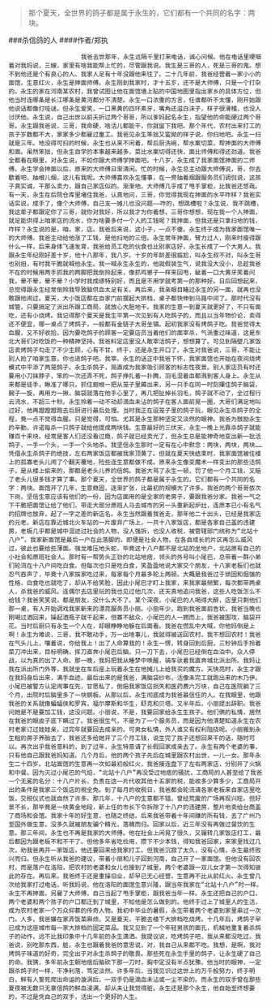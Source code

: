 > 那个夏天，全世界的鸽子都是属于永生的，它们都有一个共同的名字：两块。

###杀信鸽的人
####作者/郑执

						我爸去世那年，永生远隔千里打来电话，诚心问候。他在电话里哽咽着对我妈说，三嫂，家里有啥我能帮上忙的，尽管跟我说。我生是三哥的人，死是三哥的鬼。想不到他还是个有良心的人。我家人足有十年没跟他来往了。二十几年前，我爸经营着一家小小的面馆，生意红火，永生是抻面师傅。永生刚到我家时，才十五岁，还不是大师傅，只是一个打杂的。永生的家在河南某农村，我曾试图让他在面馆墙上贴的中国地图里指出家乡的具体方位，但他当时连哪条是长江哪条是黄河都分不清楚。永生一口浓重的方言，任谁都听不太懂，刚开始跟他说话都像打哑谜。但永生爱笑，一口黑黄的四环素牙，嘴角还滋白沫子，样子很滑稽，也没人讨厌他。永生说，自己出世以前夭折过两个哥哥，所以爹妈起名永生，指望他的命能硬过两个哥哥。永生跟我爸说，三哥，我命硬，啥活儿都能干，你就留下我吧。那个年代，农村出来打工的孩子岁数都不大，家家多少都雇过童工。我爸见永生笨拙又蛮拗的样子说，你扫地吧。永生一扫就是三年。地没得可扫的时候，永生也从来不闲着，帮后厨洗碗，帮水案切菜，帮抻面的大师傅和面。虽然笨拙，但永生自学的本事越来越多，菜比水案切得还快，面比师傅和得还劲道。我爸全都看在眼里，对永生说，不如你跟大师傅学抻面吧。十八岁，永生成了我家面馆抻面的二师傅。永生学会抻面以后，原来的大师傅日渐清闲。忙的时候，永生总主动跟大师傅说，哥，你去歇着吧，抽根儿烟，这儿有我呢。大师傅喜欢永生懂事，在一旁抽着烟跟服务员们调侃说，这孩子真实诚，干那么卖力，跟自己家店似的。渐渐地，大师傅几乎成了甩手掌柜，比我爸还悠哉。有一天，永生在后院仓库里堵住我爸，认真地问，三哥，你觉得我现在抻面的水平咋样？我爸实话实说，成手了，像个大师傅，自己支一摊儿也没问题——咋的，想跳槽啦？永生说，我不跳槽，我这辈子都跟定你了三哥，就你对我好，所以我才为你着想。三哥你想想，现在我一个人抻面，就足能供得上咱家店的流水，你为啥要多付一个人的工钱呢？我抻面，但我还是只拿扫地的钱，咋样？永生说的是，咱，家，店。我爸后来说，这小子，一点不傻。永生终于成为我家面馆唯一的大师傅。我爸主动给他涨了工钱，是他扫地的三倍。永生常年抻面，臂力过人，刚来时瘦得跟什么一样，后来身体飞速发育，我爸给员工吃的伙食也比别家店好，永生长成了一个大男人。我跟永生年纪刚好差十岁，他十八那年，我八岁。十岁的年龄差很尴尬，叫永生叔不对，叫永生哥也别扭，有时我干脆就喊他永生。我一喊永生永生的，他就假装生气，说我没大没小，总趁我爸不在的时候用两手抓我的两脚把我倒拎起来，像抓鸡崽子一样来回甩，龇着一口大黄牙笑着问我，晕不晕，晕不晕？小学时我成绩特别好，而且是不用学就考第一的那种好。日后回想起来，总觉得跟永生经常倒拎我导致脑供血太足有关。再后来，我亲眼目睹过永生的另一面，就再也没敢跟他闹过。夏天，大小饭店都在自家门前摆起大排档，桌子都快伸到马路中间了。那时代没有城管，只要搞定了派出所跟工商局，就放心大胆地干。我家的生意一到夏天就更好了，不只有面吃，还有小烧烤。我记得那个夏天是我生平第一次见到有人吃鸽子的，而且以当年物价论，卖得还不便宜，哪一桌点了烤鸽子，一般都有金链子大哥坐镇。起初我家没有烤鸽子吃。我爸觉得太血腥，又不好收拾，因为要吃鸽子的顾客一定要店员当着他们的面宰杀，气派重过味道，这是东北大哥们对吃饭的一种精神坚持。我爸料定店里没人敢宰活鸽子，想想算了。可见到隔壁几家饭店卖烤鸽子勾走了不少主顾，心有不甘。终于，还是永生开口了。永生对我爸说，三哥，不能让别人抢了咱家生意，你也进鸽子吧，我宰。永生的话正中我爸下怀，我家面馆也开始在夜间烧烤模式中平添了两笼鸽子。永生杀鸽子，简直成为我家吸引顾客的标志性夜景。别人家店员有时还要用小刀抹脖子，笨的一次还弄不死，鸽子挣扎着一扑腾，羽毛混着血都溅到客人身上。永生从来都是徒手，瞅准了哪只，抓住翅根一把从笼子里薅出来，另一只手在同一时刻攥住鸽子脑袋，腕子一旋，再用力一揪，脑袋就落在他手心里了，再几把扯掉长羽毛，鸽子就不动了，全过程行云流水，不超三十秒。永生拎着一动不动却滴血未沾的鸽子在客人面前晃一圈，大哥们满足地叫过好，他再蹬蹬蹬跑去后厨进行最后处理。当时我正在逗笼子里的鸽子玩，眼见永生杀鸽子的全程，竟一点不觉得血腥。只是觉得，可怕。尤其是永生那种坚定又淡然的眼神。我爸为鼓励永生的辛勤，许诺每杀一只鸽子就给他提成两块钱。生意最好的三伏天，永生一晚上光靠杀鸽子就能赚百十来块。经常是客人们还没看过瘾，鸽子就已经卖光了，但永生总是能神奇地变出新一批活鸽子，一手一个头，一手一个头地杀。我坚信永生那时一定有在心中默念：两块，两块，两块……凭借永生杀鸽子的绝技，左右两家饭店都被我家顶黄了。但就在夏天快结束时，我家面馆被住楼上的孤寡老头儿闹了个翻天覆地，险些连生意都做不成。原来永生像变魔术一样变出的那些活鸽子，是从楼上偷来的，那都是老头儿养的信鸽。我爸大骂了永生一顿，罚了他一个月工钱，又赔了老头儿很多钱才算了事。那个夏天，全世界的鸽子都是属于永生的，它们都有一个共同的名字：两块。面馆开了几年，生意稳固，逐渐扩张，比最初的规模大了许多。我爸的两个哥哥依次下岗，坚信生意应该有他们的一份，因为店面用的是全家的老房子，要跟我爸分家。我爸一气之下干脆把面馆让给了他们，带走大部分原班人马去城市的另一头重新起炉灶，连原本已小有名气的招牌也放弃，起了一字之差的新店名。永生当然跟着我爸走，那年他二十出头，已经是我家店的元老。新店在靠近城北火车站的一片废弃广场上，一共十八家饭店，都是各家自己盖的违建房，老板几乎都是城中混迹过社会的人物，没人强拆，也没人收税，被管辖部门统称为“北站十八户”。我家新面馆是最后一户在此落脚的。即便是社会人物，在各自成长的片区再怎么威风过，彼此也要给些薄面。强龙难压地头蛇，毕竟这十八户都不是北站的坐地户，北站原有自己的小社会和原班社会人。那时有一帮势头正劲的北站地痞，领头的外号叫小尾巴，总带着一群小弟们轮流在十八户间吃白食。但每次也只是吃白食，笑盈盈地说大家交个朋友，十八家老板们也就忍气吞声了，毕竟十八家挨家吃过来，每家每个月最多轮上两顿。大概是我爸过于顽固和倔强的性格，白食吃也就吃了，却从不给笑脸，因此小尾巴才盯上我家，来我家最频繁，每次都带两桌人，杀我爸的威风。连偶尔去店里玩的我也见过他几次，还天真地追问我爸，这些人吃饭怎么不给钱？我爸笑笑说，都是朋友，没什么大不了。某个深夜，小尾巴的人喝得大醉，店里只剩他们那一桌，有人开始调戏我家新来的漂亮服务员小丽。小丽年少，跑到我爸面前告状，我爸当晚也刚喝过酒回来，操起酒瓶子就干起来，但寡不敌众，小尾巴的人一拥而上，我爸被围攻，脑袋开花。当时后厨只有永生一个人在，却眼睁睁地躲在后面看。我爸在慌乱中大喊，你他妈倒是上啊！永生为难说，三哥，我不敢动手，万一出啥事儿，我就得被送回农村，我不想回农村！我爸在气头儿上，嚷着说，你给我上！出了人命算我的！永生一愣，转身回到后厨，三秒钟后手拎着菜刀冲出来，目标明确，挥刀直奔小尾巴后脑，只一刀下去，小尾巴已经倒在血泊中。众人停战，以为真的出了人命。那一晚，我妈把我从睡梦中唤醒，骑车驮着我直奔城北派出所。我妈让我在派出所门外等，我就坐在车后座上玩着永生在地摊儿上给我买的魔方。天快亮时，永生才跟在我妈身后出来，满手血迹。最后出来的是我爸，满脑袋纱布，活像未完工就跑出来的木乃伊。小尾巴被警方认定闹事在先，甘愿私了，倒赔我家饭店损失和医药费六万块，自己在医院躺了三个月，出院时后脑里多了一块钢板。从那以后，永生彻底成为我爸最信任的人。在我眼里，他跟我爸的关系就像蝙蝠侠和罗宾，福尔摩斯和华生，舒克和贝塔。又半年后，小丽提出辞职。我爸问她是不是要加工钱，这没问题。小丽说，不是，我要回家给永生生孩子。他们俩的私情，居然在我爸的眼皮子底下瞒过了。我爸很生气，不是为了一个服务员，而是因为他清楚知道永生在农村老家订过娃娃亲，过完年就要回去成亲的。可男女私情，外人谁又有权利阻挠呢。小丽搬到永生租的房子养胎去了，我爸还多给她开了三个月工钱，说生完了孩子还想回来干的话，随时可以。再次出乎我爸意料的，到了过年，永生特意请了长假回家成亲去了。永生有两个老婆的事，只有他自己跟我爸妈知道。几个月后，他的两个孩子先后在城里跟农村出世，一儿一女。那年永生二十四岁。北站面馆的生意再一次如最初般红火，我爸接连盘下了左右两家店，分别开了火锅和中餐。因为灭过小尾巴的气焰，“北站十八户”再没受过地痞的骚扰，工商局的人甚至给了我爸一个无冕的名分：十八户片长，负责在这一片代收其他十五家的税，能收多少算多少，工商局开出的条件是我家三个饭店的税全免。到了每月的收税日，我爸都会轮流请各家老板来自家店里吃饭，交税仪式也就自然了许多。那几年，十八户的生意都不错，曾经荒废的广场再现兴旺。但好景不长，那毕竟是一块黄金地段，新上任的市长下令拆除了十八户的违建房，整片地卖给台商盖了商场和会馆。我家十年的好生意，也随之终结。后来我爸带着十年间赚的所有钱，去了广州乃至国外做生意，没多久就被朋友骗个精光，落魄而归。回家以后，近三年没有再做过餐饮的生意。那三年间，永生也不再是我家的大师傅。他在社会上闲晃了很久，又辗转几家饭店打工，最后都因为跟老板不和不干了。但他多年省吃俭用，攒下不少本钱，得知我爸回家，来家里找过几次，劝我爸再开一家饭店，他还要回来给我家打工。但我爸沉寂了太久，没有心情，永生最终败兴而归。但永生听从我爸的建议，带着小丽和儿子回到河南，自己开了一家面馆。但他没有回农村，而是落户在洛阳，把农村的老婆和女儿也接到了城里，两个老婆跟一双儿女才第一次得知彼此的存在。再后来，我爸终于还是重操旧业，却早已无心经营，生意再不比从前红火。永生曾几次给我家打过电话，听我妈说，他在洛阳的面馆生意兴隆，跟当年我家在“北站十八户”时一样。永生不再抻面，另雇了大师傅，自己当起了甩手掌柜，跟我爸当年一样。永生还把自己的户口，两个老婆和两个孩子的户口都迁到了城里，不知他是怎么做到的。他终于过上了城里人的生活，成为农村老家一个万众仰慕的传奇人物。我初中毕业的暑假，永生带着两个老婆到家里串过一次门。人多，我爸嫌在家弄饭菜麻烦，又是夏天，干脆去楼下大排档吃烧烤。十几年后，烤鸽子早已成为这座城市每一家大排档的固定菜品。我又见到了一个年轻男孩的面孔，机械地重复着杀鸽子的动作，远不比我印象中十几年前的永生潇洒。我提议说，吃烤鸽子吧，我从来都没吃过。我爸说，别吃那东西，脏。永生也跟着我爸的意思说，对，我自己从来都不吃。我想，是啊，我对烤鸽子味道的好奇，完全出于对永生杀鸽子的敬畏。那些死在永生手里的鸽子，让永生硬了自己的命。我猜，多年前永生朝地痞后脑砍下那一刀时，胸中定没有半点犹豫。他当时的眼神，一定跟杀鸽子时一样，干净利落，笃定淡然。许多年后，当我见识过这世上的万千般努力，终于明白，鲜有人誓死爬出命运的漩涡后，一双手仍是滴血未沾或一尘不染的。而永生的双手曾在那些夏夜被无数只无辜信鸽的鲜血浸满，却从未让我觉得脏。永生还是那个永生，他自始至终想要的，不过是凭自己的双手，活出一个更好的人生。			  		